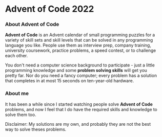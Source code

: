 # Advent of Code 2022

### About Advent of Code

**Advent of Code** is an Advent calendar of small programming puzzles for a variety of skill sets and skill levels that can be solved in any programming language you like. People use them as interview prep, company training, university coursework, practice problems, a speed contest, or to challenge each other.

You don't need a computer science background to participate - just a little programming knowledge and some **problem solving skills** will get you pretty far. Nor do you need a fancy computer; every problem has a solution that completes in at most 15 seconds on ten-year-old hardware.

### About me

It has been a while since I started watching people solve **Advent of Code** problems, and now I feel that I do have the required skills and knowledge to solve them too.

Disclaimer: My solutions are my own, and probably they are not the best way to solve theses problems.

